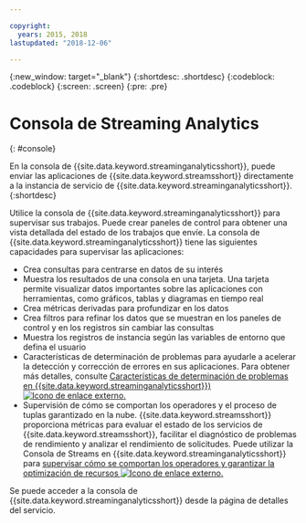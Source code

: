 ```yaml
---

copyright:
  years: 2015, 2018
lastupdated: "2018-12-06"

---
```


<!-- Attribute definitions -->
{:new_window: target="_blank"}
{:shortdesc: .shortdesc}
{:codeblock: .codeblock}
{:screen: .screen}
{:pre: .pre}

# Consola de Streaming Analytics
{: #console}

En la consola de {{site.data.keyword.streaminganalyticsshort}}, puede enviar las aplicaciones de {{site.data.keyword.streamsshort}} directamente a la instancia de servicio de {{site.data.keyword.streaminganalyticsshort}}.
{:shortdesc}

Utilice la consola de {{site.data.keyword.streaminganalyticsshort}} para supervisar sus trabajos. Puede crear paneles de control para obtener una vista detallada del estado de los trabajos que envíe. La consola de {{site.data.keyword.streaminganalyticsshort}} tiene las siguientes capacidades para supervisar las aplicaciones:

* Crea consultas para centrarse en datos de su interés
* Muestra los resultados de una consola en una tarjeta. Una tarjeta permite visualizar datos importantes sobre las aplicaciones con herramientas, como gráficos, tablas y diagramas en tiempo real
* Crea métricas derivadas para profundizar en los datos
* Crea filtros para refinar los datos que se muestran en los paneles de control y en los registros sin cambiar las consultas
* Muestra los registros de instancia según las variables de entorno que defina el usuario
* Características de determinación de problemas para ayudarle a acelerar la detección y corrección de errores en sus aplicaciones. Para obtener más detalles, consulte [Características de determinación de problemas en {{site.data.keyword.streaminganalyticsshort}}) ![Icono de enlace externo](../../icons/launch-glyph.svg "Icono de enlace externo").](https://wp.me/p4IICn-4cx)
* Supervisión de cómo se comportan los operadores y el proceso de tuplas garantizado en la nube. {{site.data.keyword.streamsshort}} proporciona métricas para evaluar el estado de los servicios de {{site.data.keyword.streamsshort}}, facilitar el diagnóstico de problemas de rendimiento y analizar el rendimiento de solicitudes. Puede utilizar la Consola de Streams en {{site.data.keyword.streaminganalyticsshort}} para [supervisar cómo se comportan los operadores y garantizar la optimización de recursos ![Icono de enlace externo](../../icons/launch-glyph.svg "Icono de enlace externo").](https://wp.me/p4IICn-4bH)


Se puede acceder a la consola de {{site.data.keyword.streaminganalyticsshort}} desde la página de detalles del servicio.

<!--The {{site.data.keyword.streaminganalyticsshort}} console is translated into the following languages: Brazilian Portuguese, French, German, Italian, Japanese, Korean, Simplified Chinese, Spanish, Traditional Chinese. Change the language setting in your browser to view the console in your preferred language. -->
